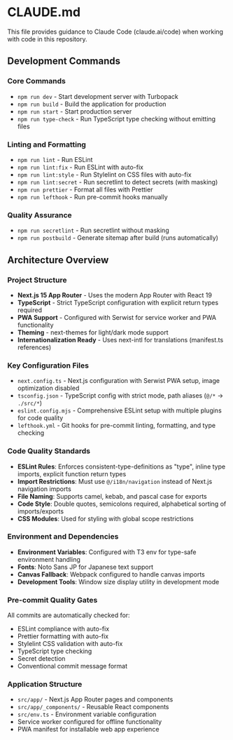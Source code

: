 # CLAUDE.md

This file provides guidance to Claude Code (claude.ai/code) when working with code in this repository.

## Development Commands

### Core Commands
- `npm run dev` - Start development server with Turbopack
- `npm run build` - Build the application for production
- `npm run start` - Start production server
- `npm run type-check` - Run TypeScript type checking without emitting files

### Linting and Formatting
- `npm run lint` - Run ESLint
- `npm run lint:fix` - Run ESLint with auto-fix
- `npm run lint:style` - Run Stylelint on CSS files with auto-fix
- `npm run lint:secret` - Run secretlint to detect secrets (with masking)
- `npm run prettier` - Format all files with Prettier
- `npm run lefthook` - Run pre-commit hooks manually

### Quality Assurance
- `npm run secretlint` - Run secretlint without masking
- `npm run postbuild` - Generate sitemap after build (runs automatically)

## Architecture Overview

### Project Structure
- **Next.js 15 App Router** - Uses the modern App Router with React 19
- **TypeScript** - Strict TypeScript configuration with explicit return types required
- **PWA Support** - Configured with Serwist for service worker and PWA functionality
- **Theming** - next-themes for light/dark mode support
- **Internationalization Ready** - Uses next-intl for translations (manifest.ts references)

### Key Configuration Files
- `next.config.ts` - Next.js configuration with Serwist PWA setup, image optimization disabled
- `tsconfig.json` - TypeScript config with strict mode, path aliases (`@/*` → `./src/*`)
- `eslint.config.mjs` - Comprehensive ESLint setup with multiple plugins for code quality
- `lefthook.yml` - Git hooks for pre-commit linting, formatting, and type checking

### Code Quality Standards
- **ESLint Rules**: Enforces consistent-type-definitions as "type", inline type imports, explicit function return types
- **Import Restrictions**: Must use `@/i18n/navigation` instead of Next.js navigation imports
- **File Naming**: Supports camel, kebab, and pascal case for exports
- **Code Style**: Double quotes, semicolons required, alphabetical sorting of imports/exports
- **CSS Modules**: Used for styling with global scope restrictions

### Environment and Dependencies
- **Environment Variables**: Configured with T3 env for type-safe environment handling
- **Fonts**: Noto Sans JP for Japanese text support
- **Canvas Fallback**: Webpack configured to handle canvas imports
- **Development Tools**: Window size display utility in development mode

### Pre-commit Quality Gates
All commits are automatically checked for:
- ESLint compliance with auto-fix
- Prettier formatting with auto-fix
- Stylelint CSS validation with auto-fix
- TypeScript type checking
- Secret detection
- Conventional commit message format

### Application Structure
- `src/app/` - Next.js App Router pages and components
- `src/app/_components/` - Reusable React components
- `src/env.ts` - Environment variable configuration
- Service worker configured for offline functionality
- PWA manifest for installable web app experience